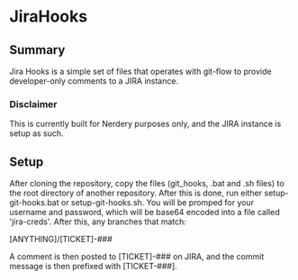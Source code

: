 JiraHooks
=========

## Summary

Jira Hooks is a simple set of files that operates with git-flow to provide developer-only comments to a JIRA instance.  

### Disclaimer

This is currently built for Nerdery purposes only, and the JIRA instance is setup as such.

## Setup

After cloning the repository, copy the files (git_hooks, .bat and .sh files) to the root directory of another repository.  After this is done, run either setup-git-hooks.bat or setup-git-hooks.sh.  You will be promped for your username and password, which will be base64 encoded into a file called 'jira-creds'.  After this, any branches that match:

[ANYTHING]/[TICKET]-###

A comment is then posted to [TICKET]-### on JIRA, and the commit message is then prefixed with [TICKET-###].
